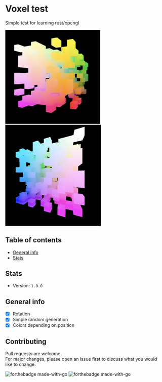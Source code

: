 # Voxel test
Simple test for learning rust/opengl

<div>
  <img width="300", height:"200", src="screenshots/sc_1.png", alt ="showcase"/>
  <img width="302", height:"200", src="screenshots/sc_2.png", alt ="showcase"/>
</div>

## Table of contents
* [General info](#general-info)
* [Stats](#stats)

## Stats
- Version: `1.0.0`


## General info
- [x] Rotation
- [x] Simple random generation
- [x] Colors depending on position

## Contributing
Pull requests are welcome. <br> 
For major changes, please open an issue first to discuss what you would like to change.

![forthebadge made-with-go](https://forthebadge.com/images/badges/made-with-rust.svg)
![forthebadge made-with-go](https://forthebadge.com/images/badges/not-a-bug-a-feature.svg)
